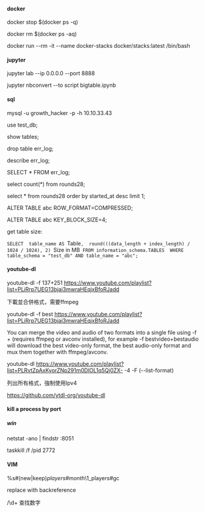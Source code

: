 #### docker
docker stop $(docker ps -q)

docker rm $(docker ps -aq)

docker run --rm -it --name docker-stacks docker/stacks:latest /bin/bash

#### jupyter

jupyter lab --ip 0.0.0.0 --port 8888

jupyter nbconvert --to script bigtable.ipynb 

#### sql

mysql -u growth_hacker -p -h 10.10.33.43

use test_db;

show tables;

drop table err_log;

describe err_log;

SELECT * FROM err_log;

select count(*) from rounds28;

select * from rounds28 order by started_at desc limit 1;

ALTER TABLE abc ROW_FORMAT=COMPRESSED;

ALTER TABLE abc KEY_BLOCK_SIZE=4;

get table size:

`SELECT 
    table_name AS `Table`, 
    round(((data_length + index_length) / 1024 / 1024), 2) `Size in MB` 
FROM information_schema.TABLES 
WHERE table_schema = "test_db"
    AND table_name = "abc";
`

#### youtube-dl

youtube-dl -f 137+251 https://www.youtube.com/playlist?list=PLiRrp7UEG13bjai3mwraHEqjxBfoRJadd

下載並合併格式，需要ffmpeg

youtube-dl -f best https://www.youtube.com/playlist?list=PLiRrp7UEG13bjai3mwraHEqjxBfoRJadd

You can merge the video and audio of two formats into a single file using -f <video-format>+<audio-format> (requires ffmpeg or avconv installed), for example -f bestvideo+bestaudio will download the best video-only format, the best audio-only format and mux them together with ffmpeg/avconv.

youtube-dl https://www.youtube.com/playlist?list=PLRvtZpAxKyorZNp291m0DlOL1q5Qj0ZX- -4 -F (--list-format)

列出所有格式，強制使用Ipv4

https://github.com/ytdl-org/youtube-dl

#### kill a process by port

##### win

netstat -ano | findstr :8051

taskkill /f /pid 2772

#### VIM

%s#\(new\|keep\)_players#month_\1_players#gc

replace with backreference

/\d\+ 查找数字




